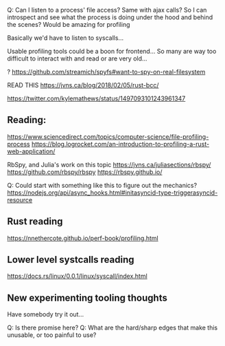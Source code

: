 

Q: Can I listen to a process' file access? Same with ajax calls?
So I can introspect and see what the process is doing under the hood and behind
the scenes? Would be amazing for profiling

Basically we'd have to listen to syscalls...


Usable profiling tools could be a boon for frontend... So many are way too
difficult to interact with and read or are very old...

? 
https://github.com/streamich/spyfs#want-to-spy-on-real-filesystem

READ THIS
https://jvns.ca/blog/2018/02/05/rust-bcc/

https://twitter.com/kylemathews/status/1497093101243961347


## Reading:
https://www.sciencedirect.com/topics/computer-science/file-profiling-process
https://blog.logrocket.com/an-introduction-to-profiling-a-rust-web-application/



RbSpy, and Julia's work on this topic
https://jvns.ca/juliasections/rbspy/
https://github.com/rbspy/rbspy
https://rbspy.github.io/


Q: Could start with something like this to figure out the mechanics?
https://nodejs.org/api/async_hooks.html#initasyncid-type-triggerasyncid-resource


## Rust reading
https://nnethercote.github.io/perf-book/profiling.html


## Lower level systcalls reading
https://docs.rs/linux/0.0.1/linux/syscall/index.html



## New experimenting tooling thoughts
Have somebody try it out...

Q: Is there promise here?
Q: What are the hard/sharp edges that make this unusable, or too painful to use?
